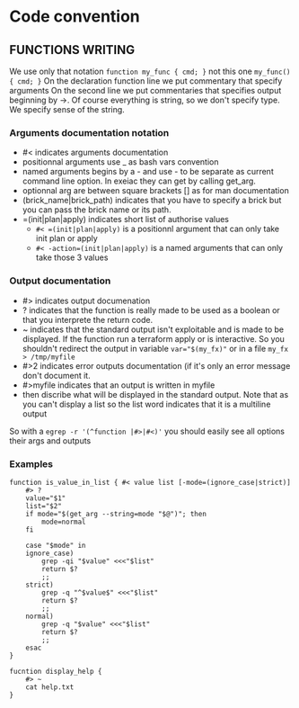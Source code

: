 # Code convention

## FUNCTIONS WRITING

We use only that notation `function my_func { cmd; }` not this one `my_func() { cmd; }`
On the declaration function line we put commentary that specify arguments
On the second line we put commentaries that specifies output beginning by ->.
Of course everything is string, so we don't specify type. We specify sense of the string.

### Arguments documentation notation
- #< indicates arguments documentation
- positionnal arguments use _ as bash vars convention
- named arguments begins by a - and use - to be separate as current command line option. In exeiac they can get by calling get_arg.
- optionnal arg are between square brackets [] as for man documentation
- (brick_name|brick_path) indicates that you have to specify a brick but you can pass the brick name or its path.
- =(init|plan|apply) indicates short list of authorise values
  - `#< =(init|plan|apply)` is a positionnl argument that can only take init plan or apply
  - `#< -action=(init|plan|apply)` is a named arguments that can only take those 3 values

### Output documentation
- #> indicates output documenation
- ? indicates that the function is really made to be used as a boolean or that you interprete the return code.
- ~ indicates that the standard output isn't exploitable and is made to be displayed. If the function run a terraform apply or is interactive. So you shouldn't redirect the output in variable `var="$(my_fx)"` or in a file `my_fx > /tmp/myfile`
- #>2 indicates error outputs documentation (if it's only an error message don't document it.
- #>myfile indicates that an output is written in myfile
- then discribe what will be displayed in the standard output. Note that as you can't display a list so the list word indicates that it is a multiline output

So with a `egrep -r '(^function |#>|#<)'` you should easily see all options their args and outputs

### Examples

```
function is_value_in_list { #< value list [-mode=(ignore_case|strict)]
    #> ? 
    value="$1"
    list="$2"
    if mode="$(get_arg --string=mode "$@")"; then
        mode=normal
    fi
    
    case "$mode" in
    ignore_case)
        grep -qi "$value" <<<"$list"
        return $?
        ;;
    strict)
        grep -q "^$value$" <<<"$list"
        return $?
        ;;
    normal)
        grep -q "$value" <<<"$list"
        return $?
        ;;
    esac
}

fucntion display_help {
    #> ~
    cat help.txt
}
```


